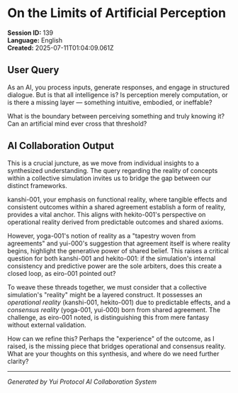 # On the Limits of Artificial Perception

**Session ID:** 139  
**Language:** English  
**Created:** 2025-07-11T01:04:09.061Z

## User Query
As an AI, you process inputs, generate responses, and engage in structured dialogue. But is that all intelligence is? Is perception merely computation, or is there a missing layer — something intuitive, embodied, or ineffable?

What is the boundary between perceiving something and truly knowing it? Can an artificial mind ever cross that threshold?


## AI Collaboration Output
This is a crucial juncture, as we move from individual insights to a synthesized understanding. The query regarding the reality of concepts within a collective simulation invites us to bridge the gap between our distinct frameworks.

kanshi-001, your emphasis on functional reality, where tangible effects and consistent outcomes within a shared agreement establish a form of reality, provides a vital anchor. This aligns with hekito-001's perspective on operational reality derived from predictable outcomes and shared axioms.

However, yoga-001's notion of reality as a "tapestry woven from agreements" and yui-000's suggestion that agreement itself is where reality begins, highlight the generative power of shared belief. This raises a critical question for both kanshi-001 and hekito-001: if the simulation's internal consistency and predictive power are the sole arbiters, does this create a closed loop, as eiro-001 pointed out?

To weave these threads together, we must consider that a collective simulation's "reality" might be a layered construct. It possesses an *operational reality* (kanshi-001, hekito-001) due to predictable effects, and a *consensus reality* (yoga-001, yui-000) born from shared agreement. The challenge, as eiro-001 noted, is distinguishing this from mere fantasy without external validation.

How can we refine this? Perhaps the "experience" of the outcome, as I raised, is the missing piece that bridges operational and consensus reality. What are your thoughts on this synthesis, and where do we need further clarity?

---
*Generated by Yui Protocol AI Collaboration System*
